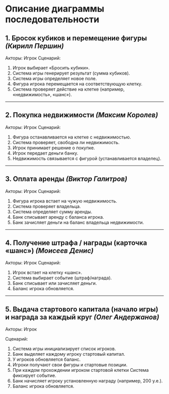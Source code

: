 # Описание диаграммы последовательности

## 1. Бросок кубиков и перемещение фигуры *(Кирилл Першин)*

Акторы: Игрок
Сценарий:

1. Игрок выбирает «Бросить кубики».
2. Система игры генерирует результат (сумма кубиков).
3. Система игры определяет новое поле.
4. Фигура игрока перемещается на соответствующую клетку.
5. Система проверяет действие на клетке (например, «недвижимость», «шанс»).

---

## 2. Покупка недвижимости *(Максим Королев)*

Акторы: Игрок
Сценарий:

1. Фигура останавливается на клетке с недвижимостью.
2. Система проверяет, свободна ли недвижимость.
3. Игрок принимает решение о покупке.
4. Игрок передает деньги банку.
5. Недвижимость связывается с фигурой (устанавливается владелец).

---

## 3. Оплата аренды *(Виктор Галитров)*

Акторы: Игрок
Сценарий:

1. Фигура игрока встает на чужую недвижимость.
2. Система проверяет владельца.
3. Система определяет сумму аренды.
4. Банк списывает аренду с баланса игрока.
5. Банк зачисляет деньги на баланс владельца недвижимости.

---

## 4. Получение штрафа / награды (карточка «шанс») *(Моисеев Денис)*

Акторы: Игрок
Сценарий:

1. Игрок встает на клетку «шанс».
2. Система выбирает событие (штраф/награда).
3. Банк списывает или зачисляет деньги.
4. Баланс игрока обновляется.

---

## 5. Выдача стартового капитала (начало игры) и награда за каждый круг *(Олег Андержанов)*

Акторы: Игрок

Сценарий:

1. Система игры инициализирует список игроков.
2. Банк выделяет каждому игроку стартовый капитал.
3. У игроков обновляется баланс.
4. Игроки получают свои фигуры и стартовые позиции.
5. При каждом прохождении игроком стартовой клетки Система фиксирует событие.
6. Банк начисляет игроку установленную награду (например, 200 у.e.).
7. Баланс игрока обновляется.
